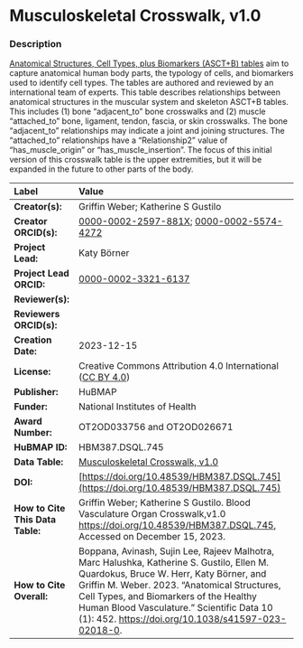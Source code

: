 # Musculoskeletal Crosswalk, v1.0

### Description
[Anatomical Structures, Cell Types, plus Biomarkers (ASCT+B) tables](https://humanatlas.io/asctb-tables) aim to capture anatomical human body parts, the typology of cells, and biomarkers used to identify cell types. The tables are authored and reviewed by an international team of experts. This table describes relationships between anatomical structures in the muscular system and skeleton ASCT+B tables. This includes (1) bone “adjacent_to” bone crosswalks and (2) muscle “attached_to” bone, ligament, tendon, fascia, or skin crosswalks. The bone “adjacent_to” relationships may indicate a joint and joining structures. The “attached_to” relationships have a “Relationship2” value of “has_muscle_origin” or “has_muscle_insertion”. The focus of this initial version of this crosswalk table is the upper extremities, but it will be expanded in the future to other parts of the body.

| Label | Value |
| :------------- |:-------------|
| **Creator(s):** | Griffin Weber; Katherine S Gustilo |
| **Creator ORCID(s):** | [0000-0002-2597-881X](https://orcid.org/0000-0002-2597-881X); [0000-0002-5574-4272](https://orcid.org/0000-0002-5574-4272) |
| **Project Lead:** | Katy B&ouml;rner |
| **Project Lead ORCID:** | [0000-0002-3321-6137](https://orcid.org/0000-0002-3321-6137) |
| **Reviewer(s):** | |
| **Reviewers ORCID(s):** ||
| **Creation Date:** | 2023-12-15 |
| **License:** | Creative Commons Attribution 4.0 International ([CC BY 4.0](https://creativecommons.org/licenses/by/4.0/)) |
| **Publisher:** | HuBMAP |
| **Funder:** | National Institutes of Health |
| **Award Number:** | OT2OD033756 and OT2OD026671 |
| **HuBMAP ID:** | HBM387.DSQL.745 |
| **Data Table:** | [Musculoskeletal Crosswalk, v1.0](https://cdn.humanatlas.io/hra-releases/v2.0/asct-b/musculoskeletal-crosswalk.csv) |
| **DOI:** | [https://doi.org/10.48539/HBM387.DSQL.745](https://doi.org/10.48539/HBM387.DSQL.745) |
| **How to Cite This Data Table:** |  Griffin Weber; Katherine S Gustilo. Blood Vasculature Organ Crosswalk,v1.0 https://doi.org/10.48539/HBM387.DSQL.745, Accessed on December 15, 2023. |
| **How to Cite Overall:** | Boppana, Avinash, Sujin Lee, Rajeev Malhotra, Marc Halushka, Katherine S. Gustilo, Ellen M. Quardokus, Bruce W. Herr, Katy Börner, and Griffin M. Weber. 2023. “Anatomical Structures, Cell Types, and Biomarkers of the Healthy Human Blood Vasculature.” Scientific Data 10 (1): 452. https://doi.org/10.1038/s41597-023-02018-0.|
